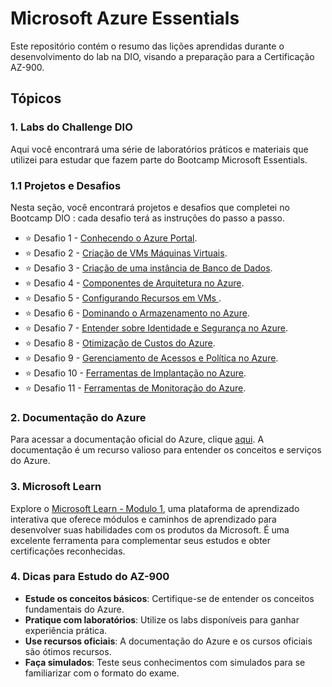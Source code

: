 # Microsoft Azure Essentials
Este repositório contém o resumo das lições aprendidas durante o desenvolvimento do lab na DIO, visando a preparação para a Certificação AZ-900.

## Tópicos

### 1. Labs do Challenge DIO
Aqui você encontrará uma série de laboratórios práticos e materiais que utilizei para estudar que fazem parte do Bootcamp Microsoft Essentials.

### 1.1 Projetos e Desafios
Nesta seção, você encontrará projetos e desafios que completei no Bootcamp DIO : cada desafio terá as instruções do passo a passo.

- ⭐ Desafio 1 - [Conhecendo o Azure Portal](https://github.com/igorferrer-data/documentacao-azure/blob/main/01%20-%20Azure%20Portal.md). 
- ⭐ Desafio 2 - [Criação de VMs Máquinas Virtuais](https://github.com/igorferrer-data/documentacao-azure/blob/main/02%20-%20Maquinas%20Virtuais(Virtual%20Machine).md).
- ⭐ Desafio 3 - [Criação de uma instância de Banco de Dados](https://github.com/igorferrer-data/documentacao-azure/blob/main/03%20-%20Banco%20de%20dados(DataBase).md).
- ⭐ Desafio 4 - [Componentes de Arquitetura no Azure](https://github.com/clouder-km/Challenge-Azure-Dio/blob/main/04%20-%20Componentes%20de%20Arquitetura%20no%20Azure.md).
- ⭐ Desafio 5 - [Configurando Recursos em VMs ](https://github.com/clouder-km/Challenge-Azure-Dio/blob/main/05%20-%20Configurar%20recursos%20em%20Vms.md).
- ⭐ Desafio 6 - [Dominando o Armazenamento no Azure](https://github.com/clouder-km/Challenge-Azure-Dio/blob/main/06%20-%20Configurar%20Armazenamento%20(Storage).md).
- ⭐ Desafio 7 - [Entender sobre Identidade e Segurança no Azure](https://github.com/clouder-km/Challenge-Azure-Dio/blob/main/07%20-%20Microsoft%20Entra%20ID%20e%20Security.md).
- ⭐ Desafio 8 - [Otimização de Custos do Azure](https://github.com/clouder-km/Challenge-Azure-Dio/blob/main/08%20-%20Otimiza%C3%A7%C3%A3o%20de%20Custos%20do%20Azure.md).
- ⭐ Desafio 9 - [Gerenciamento de Acessos e Política no Azure](https://github.com/clouder-km/Challenge-Azure-Dio/blob/main/09%20-%20Gerenciamento%20de%20acessos%20e%20politicas%20no%20azure.md).
- ⭐ Desafio 10 - [Ferramentas de Implantação no Azure](https://github.com/clouder-km/Challenge-Azure-Dio/blob/main/10%20-%20Ferramentas%20de%20Implanta%C3%A7%C3%A3o%20e%20Gerenciamento%20no%20Azure.md).
- ⭐ Desafio 11 - [Ferramentas de Monitoração do Azure](https://github.com/clouder-km/Challenge-Azure-Dio/blob/main/11%20-%20Monitoramento%20Inteligente.md).


### 2. Documentação do Azure
Para acessar a documentação oficial do Azure, clique [aqui](https://learn.microsoft.com/pt-br/azure/). A documentação é um recurso valioso para entender os conceitos e serviços do Azure.

### 3. Microsoft Learn 

Explore o [Microsoft Learn - Modulo 1](https://learn.microsoft.com/en-us/training/modules/describe-azure-compute-networking-services/1-introduction), uma plataforma de aprendizado interativa que oferece módulos e caminhos de aprendizado para desenvolver suas habilidades com os produtos da Microsoft. É uma excelente ferramenta para complementar seus estudos e obter certificações reconhecidas.

### 4. Dicas para Estudo do AZ-900
- **Estude os conceitos básicos**: Certifique-se de entender os conceitos fundamentais do Azure.
- **Pratique com laboratórios**: Utilize os labs disponíveis para ganhar experiência prática.
- **Use recursos oficiais**: A documentação do Azure e os cursos oficiais são ótimos recursos.
- **Faça simulados**: Teste seus conhecimentos com simulados para se familiarizar com o formato do exame.
